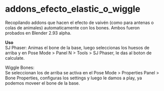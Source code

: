 # addons_efecto_elastic_o_wiggle
Recopilando addons que hacen el efecto de vaivén (como para antenas o colas de animales) automaticamente con los bones.
Ambos fueron probados en Blender 2.93 alpha.

**Uso**  
SJ Phaser:
Animas el bone de la base, luego seleccionas los huesos de arriba y en Pose Mode > Panel N > Tools > SJ Phaser, le das al boton de calculate. 

Wiggle Bones:  
Se seleccionan los de arriba se activa en el Pose Mode > Properties Panel > Bone Properties, configuras los settings y luego le damos a play, ya podemos moveer el bone de la base.
